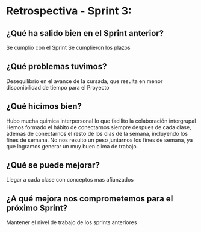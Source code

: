 # Retrospectiva - Sprint 3:

## ¿Qué ha salido bien en el Sprint anterior?
Se cumplio con el Sprint
Se cumplieron los plazos


## ¿Qué problemas tuvimos?
Desequilibrio en el avance de la cursada, que resulta en menor disponibilidad de tiempo para el Proyecto


## ¿Qué hicimos bien?
Hubo mucha quimica interpersonal lo que facilito la colaboración intergrupal
Hemos formado el hábito de conectarnos siempre despues de cada clase, ademas de conectarnos el resto de los dias de la semana, incluyendo los fines de semana.
No nos resulto un peso juntarnos los fines de semana, ya que logramos generar un muy buen clima de trabajo.


## ¿Qué se puede mejorar?
Llegar a cada clase con conceptos mas afianzados

## ¿A qué mejora nos comprometemos para el próximo Sprint?
Mantener el nivel de trabajo de los sprints anteriores

